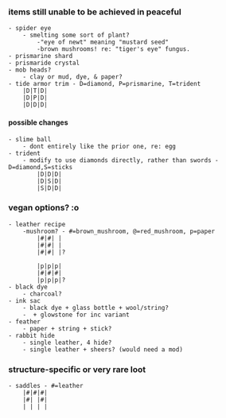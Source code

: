 ### items still unable to be achieved in peaceful
	- spider eye
		- smelting some sort of plant?
			-"eye of newt" meaning "mustard seed"
			-brown mushrooms! re: "tiger's eye" fungus.
	- prismarine shard
	- prismaride crystal
	- mob heads?
		- clay or mud, dye, & paper?
	- tide armor trim - D=diamond, P=prismarine, T=trident
		|D|T|D|
		|D|P|D|
		|D|D|D|

#### possible changes
	- slime ball
		- dont entirely like the prior one, re: egg
	- trident
		- modify to use diamonds directly, rather than swords - D=diamond,S=sticks
			|D|D|D|
			|D|S|D|
			|S|D|D|

### vegan options? :o 
	- leather recipe
		-mushroom? - #=brown_mushroom, @=red_mushroom, p=paper
			|#|#| |
			|#|#| |
			|#|#| |?

			|p|p|p|
			|#|#|#|
			|p|p|p|?
	- black dye
		- charcoal?
	- ink sac
		- black dye + glass bottle + wool/string?
		-  + glowstone for inc variant
	- feather
		- paper + string + stick?
	- rabbit hide
		- single leather, 4 hide?
		- single leather + sheers? (would need a mod)

### structure-specific or very rare loot
	- saddles - #=leather
		|#|#|#|
		|#| |#|
		| | | |
